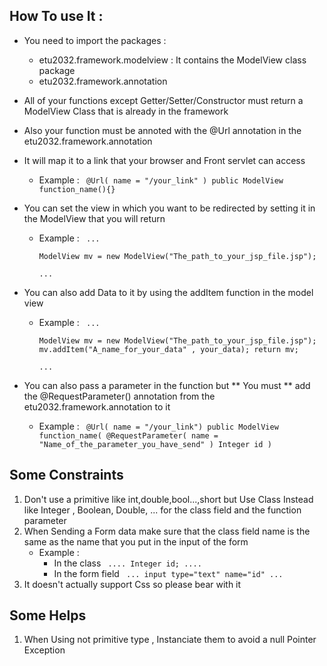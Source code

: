 
## How To use It :
- You need to import the packages :
    - etu2032.framework.modelview : It contains the ModelView class package
    - etu2032.framework.annotation  

- All of your functions except Getter/Setter/Constructor must return a ModelView Class that is already in the framework
- Also your function must be annoted with the @Url annotation in the etu2032.framework.annotation
- It will map it to a link that your browser and Front servlet can access
    - Example :
        <code>
            @Url( name = "/your_link" )
            public ModelView function_name(){}
        </code>

- You can set the view in which you want to be redirected by setting it in the ModelView that you will return
    - Example :
        <code>
            ...  
                ModelView mv = new ModelView("The_path_to_your_jsp_file.jsp");  
            ...
        </code>

- You can also add Data to it by using the addItem function in the model view
    - Example :
        <code>
            ...  
                ModelView mv = new ModelView("The_path_to_your_jsp_file.jsp");
                mv.addItem("A_name_for_your_data" , your_data);
                return mv;  
            ...
        </code> 

- You can also pass a parameter in the function but ** You must ** add the @RequestParameter() annotation from the etu2032.framework.annotation  to it
    - Example :
        <code> 
            @Url( name = "/your_link")
            public ModelView function_name( @RequestParameter( name = "Name_of_the_parameter_you_have_send" ) Integer id )
        </code>

## Some Constraints
1. Don't use a primitive like int,double,bool...,short but Use Class Instead like Integer , Boolean, Double, ... for the class field and the function parameter
2. When Sending a Form data make sure that the class field name is the same as the name that you put in the input of the form
   -   Example :
        - In the class
            <code>
                ....
                    Integer id;
                ....
            </code>
        - In the form field
            <code>
                ...
                    input type="text" name="id"                ...
            </code>
3. It doesn't actually support Css so please bear with it

## Some Helps
1. When Using not primitive type , Instanciate them to avoid a null Pointer Exception